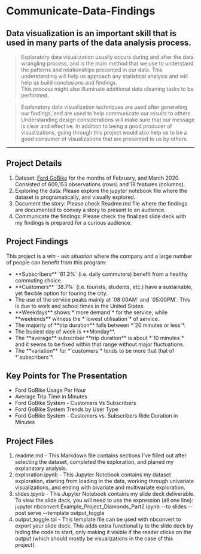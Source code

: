 # Communicate-Data-Findings

## Data visualization is an important skill that is used in many parts of the data analysis process.

>Exploratory data visualization usually occurs during and after the data wrangling process, and is the main method that we use to understand the patterns and relationships presented in our data. This understanding will help us approach any statistical analysis and will help us build conclusions and findings.
<br>This process might also illuminate additional data cleaning tasks to be performed.

>Explanatory data visualization techniques are used after generating our findings, and are used to help communicate our results to others. Understanding design considerations will make sure that our message is clear and effective. In addition to being a good producer of visualizations, going through this project would also help us to be a good consumer of visualizations that are presented to us by others.
****

## Project Details
<ol>
  <li>Dataset: <a href="https://s3.amazonaws.com/baywheels-data/index.html" target="_blank">Ford GoBike</a> for the months of February, and March 2020. Consisted of 609,153 observations (rows) and 18 features (columns).
  <li>Exploring the data: Please explore the jupyter notebook file where the dataset is programatically, and visually explored.
  <li>Document the story: Please check Readme.md file where the findings are documented to convey a story to present to an audience.
  <li>Communicate the findings: Please check the finalized slide deck with my findings is prepared for a curious audience.
</ol>

## Project Findings
This project is a *win - win situation* where the company and a large number of people can benefit from this program:
<ul>
  <li>**Subscribers** `61.3%` (i.e. daily commuters) benefit from a healthy commuting choice.
  <li>**Customers** `38.7%` (i.e. tourists, students, etc.) have a sustainable, yet flexible option for touring the city.
  <li>The use of the service peaks mainly at `08:00AM` and `05:00PM`. This is due to work and school times in the United States.
  <li>**Weekdays** shows *`more demand`* for the service, while **weekends** witness the *`lowest utilisation`* of service.
  <li>The majority of **trip duration** falls between *`20 minutes or less`*.
  <li>The busiest day of week is **Monday**.
  <li>The **average** subscriber **trip duration** is about *`10 minutes`* and it seems to be fixed within that range without major fluctuations.
  <li>The **variation** for *`customers`* tends to be more that that of *`subscribers`*.
</ul>

## Key Points for The Presentation
<ul>
  <li>Ford GoBike Usage Per Hour
  <li>Average Trip Time in Minutes
  <li>Ford GoBike System - Customers Vs Subscribers
  <li>Ford GoBike System Trends by User Type
  <li>Ford GoBike System - Customers vs. Subscribers Ride Duration in Minutes 
</ul>

## Project Files
<ol>
  <li>readme.md - This Markdown file contains sections I've filled out after selecting the dataset, completed the exploration, and planed my explanatory analysis.
  <li>exploration.ipynb - This Jupyter Notebook contains my dataset exploration, starting from loading in the data, working through univariate visualizations, and ending with bivariate and multivariate exploration.
  <li>slides.ipynb - This Jupyter Notebook contains my slide deck deliverable.
<br>To view the slide deck, you will need to use the expression (all one line):
<br>jupyter nbconvert Example_Project_Diamonds_Part2.ipynb --to slides --post serve --template output_toggle
  <li>output_toggle.tpl - This template file can be used with nbconvert to export your slide deck. This adds extra functionality to the slide deck by hiding the code to start, only making it visible if the reader clicks on the output (which should mostly be visualizations in the case of this project).
</ol>
